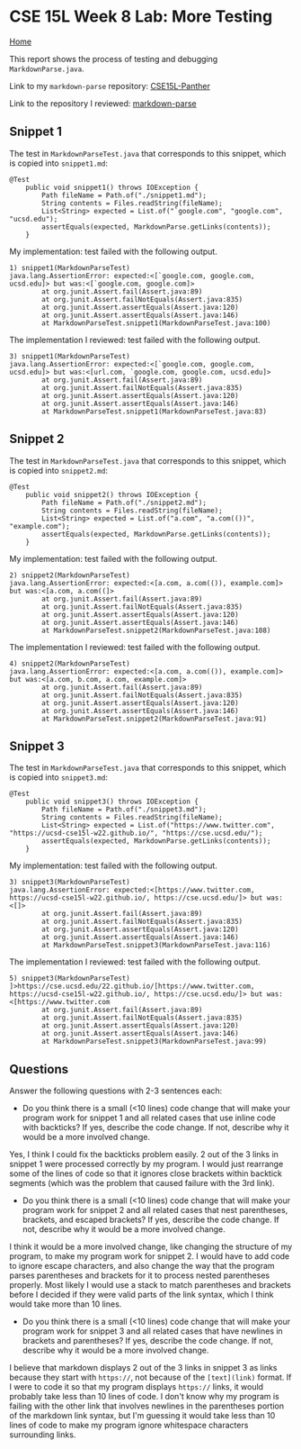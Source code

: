 # CSE 15L Week 8 Lab: More Testing
[Home](index.html)

This report shows the process of testing and debugging `MarkdownParse.java`.

Link to my `markdown-parse` repository: [CSE15L-Panther](https://github.com/melodygill/CSE15L-Panther)

Link to the repository I reviewed: [markdown-parse](https://github.com/ShashankVenkatramani/markdown-parse/)

## Snippet 1
The test in `MarkdownParseTest.java` that corresponds to this snippet, which is copied into `snippet1.md`:
```
@Test
    public void snippet1() throws IOException {
        Path fileName = Path.of("./snippet1.md");
	    String contents = Files.readString(fileName);
        List<String> expected = List.of("`google.com", "google.com", "ucsd.edu");
        assertEquals(expected, MarkdownParse.getLinks(contents));
    }
```


My implementation: test failed with the following output.
```
1) snippet1(MarkdownParseTest)
java.lang.AssertionError: expected:<[`google.com, google.com, ucsd.edu]> but was:<[`google.com, google.com]>
        at org.junit.Assert.fail(Assert.java:89)
        at org.junit.Assert.failNotEquals(Assert.java:835)
        at org.junit.Assert.assertEquals(Assert.java:120)
        at org.junit.Assert.assertEquals(Assert.java:146)
        at MarkdownParseTest.snippet1(MarkdownParseTest.java:100)
```

The implementation I reviewed: test failed with the following output.
```
3) snippet1(MarkdownParseTest)
java.lang.AssertionError: expected:<[`google.com, google.com, ucsd.edu]> but was:<[url.com, `google.com, google.com, ucsd.edu]>
        at org.junit.Assert.fail(Assert.java:89)
        at org.junit.Assert.failNotEquals(Assert.java:835)
        at org.junit.Assert.assertEquals(Assert.java:120)
        at org.junit.Assert.assertEquals(Assert.java:146)
        at MarkdownParseTest.snippet1(MarkdownParseTest.java:83)
```

## Snippet 2
The test in `MarkdownParseTest.java` that corresponds to this snippet, which is copied into `snippet2.md`:
```
@Test
    public void snippet2() throws IOException {
        Path fileName = Path.of("./snippet2.md");
	    String contents = Files.readString(fileName);
        List<String> expected = List.of("a.com", "a.com(())", "example.com");
        assertEquals(expected, MarkdownParse.getLinks(contents));
    }
```
My implementation: test failed with the following output.
```
2) snippet2(MarkdownParseTest)
java.lang.AssertionError: expected:<[a.com, a.com(()), example.com]> but was:<[a.com, a.com((]>
        at org.junit.Assert.fail(Assert.java:89)
        at org.junit.Assert.failNotEquals(Assert.java:835)
        at org.junit.Assert.assertEquals(Assert.java:120)
        at org.junit.Assert.assertEquals(Assert.java:146)
        at MarkdownParseTest.snippet2(MarkdownParseTest.java:108)
```
The implementation I reviewed: test failed with the following output.
```
4) snippet2(MarkdownParseTest)
java.lang.AssertionError: expected:<[a.com, a.com(()), example.com]> but was:<[a.com, b.com, a.com, example.com]>
        at org.junit.Assert.fail(Assert.java:89)
        at org.junit.Assert.failNotEquals(Assert.java:835)
        at org.junit.Assert.assertEquals(Assert.java:120)
        at org.junit.Assert.assertEquals(Assert.java:146)
        at MarkdownParseTest.snippet2(MarkdownParseTest.java:91)
```

## Snippet 3
The test in `MarkdownParseTest.java` that corresponds to this snippet, which is copied into `snippet3.md`:
```
@Test
    public void snippet3() throws IOException {
        Path fileName = Path.of("./snippet3.md");
	    String contents = Files.readString(fileName);
        List<String> expected = List.of("https://www.twitter.com", "https://ucsd-cse15l-w22.github.io/", "https://cse.ucsd.edu/");
        assertEquals(expected, MarkdownParse.getLinks(contents));
    }
```
My implementation: test failed with the following output.
```
3) snippet3(MarkdownParseTest)
java.lang.AssertionError: expected:<[https://www.twitter.com, https://ucsd-cse15l-w22.github.io/, https://cse.ucsd.edu/]> but was:<[]>
        at org.junit.Assert.fail(Assert.java:89)
        at org.junit.Assert.failNotEquals(Assert.java:835)
        at org.junit.Assert.assertEquals(Assert.java:120)
        at org.junit.Assert.assertEquals(Assert.java:146)
        at MarkdownParseTest.snippet3(MarkdownParseTest.java:116)
```
The implementation I reviewed: test failed with the following output.
```
5) snippet3(MarkdownParseTest)
]>https://cse.ucsd.edu/22.github.io/[https://www.twitter.com, https://ucsd-cse15l-w22.github.io/, https://cse.ucsd.edu/]> but was:<[https://www.twitter.com
        at org.junit.Assert.fail(Assert.java:89)
        at org.junit.Assert.failNotEquals(Assert.java:835)
        at org.junit.Assert.assertEquals(Assert.java:120)
        at org.junit.Assert.assertEquals(Assert.java:146)
        at MarkdownParseTest.snippet3(MarkdownParseTest.java:99)
```

## Questions
Answer the following questions with 2-3 sentences each:

- Do you think there is a small (<10 lines) code change that will make your program work for snippet 1 and all related cases that use inline code with backticks? If yes, describe the code change. If not, describe why it would be a more involved change.

Yes, I think I could fix the backticks problem easily. 2 out of the 3 links in snippet 1 were processed correctly by my program. I would just rearrange some of the lines of code so that it ignores close brackets within backtick segments (which was the problem that caused failure with the 3rd link).


- Do you think there is a small (<10 lines) code change that will make your program work for snippet 2 and all related cases that nest parentheses, brackets, and escaped brackets? If yes, describe the code change. If not, describe why it would be a more involved change.

I think it would be a more involved change, like changing the structure of my program, to make my program work for snippet 2. I would have to add code to ignore escape characters, and also change the way that the program parses parentheses and brackets for it to process nested parentheses properly. Most likely I would use a stack to match parentheses and brackets before I decided if they were valid parts of the link syntax, which I think would take more than 10 lines.

    
- Do you think there is a small (<10 lines) code change that will make your program work for snippet 3 and all related cases that have newlines in brackets and parentheses? If yes, describe the code change. If not, describe why it would be a more involved change.

I believe that markdown displays 2 out of the 3 links in snippet 3 as links because they start with `https://`, not because of the `[text](link)` format. If I were to code it so that my program displays `https://` links, it would probably take less than 10 lines of code. I don't know why my program is failing with the other link that involves newlines in the parentheses portion of the markdown link syntax, but I'm guessing it would take less than 10 lines of code to make my program ignore whitespace characters surrounding links.